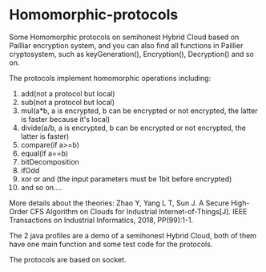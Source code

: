 # Homomorphic-protocols
Some Homomorphic protocols on semihonest Hybrid Cloud based on Pailliar encryption system, and you can also find all functions in Paillier cryptosystem, such as keyGeneration(), Encryption(), Decryption() and so on.

The protocols implement homomorphic operations including:
1. add(not a protocol but local)
2. sub(not a protocol but local)
3. mul(a*b, a is encrypted, b can be encrypted or not encrypted, the latter is faster because it's local)
4. divide(a/b, a is encrypted, b can be encrypted or not encrypted, the latter is faster)
5. compare(if a>=b)
6. equal(if a==b)
7. bitDecomposition
8. ifOdd
9. xor or and (the input parameters must be 1bit before encrypted)
10. and so on....

More details about the theories:
Zhao Y, Yang L T, Sun J. A Secure High-Order CFS Algorithm on Clouds for Industrial Internet-of-Things[J]. IEEE Transactions on Industrial Informatics, 2018, PP(99):1-1.

The 2 java profiles are a demo of a semihonest Hybrid Cloud, both of them have one main function and some test code for the protocols.

The protocols are based on socket.
